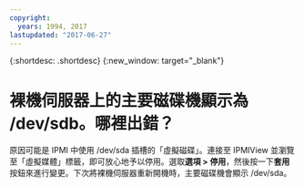```yaml
---
copyright:
  years: 1994, 2017
lastupdated: "2017-06-27"
---
```


{:shortdesc: .shortdesc}
{:new_window: target="_blank"}

# 裸機伺服器上的主要磁碟機顯示為 /dev/sdb。哪裡出錯？

原因可能是 IPMI 中使用 /dev/sda 插槽的「虛擬磁碟」。連接至 IPMIView 並瀏覽至「虛擬媒體」標籤，即可放心地予以停用。選取**選項 > 停用**，然後按一下**套用**按鈕來進行變更。下次將裸機伺服器重新開機時，主要磁碟機會顯示 /dev/sda。
